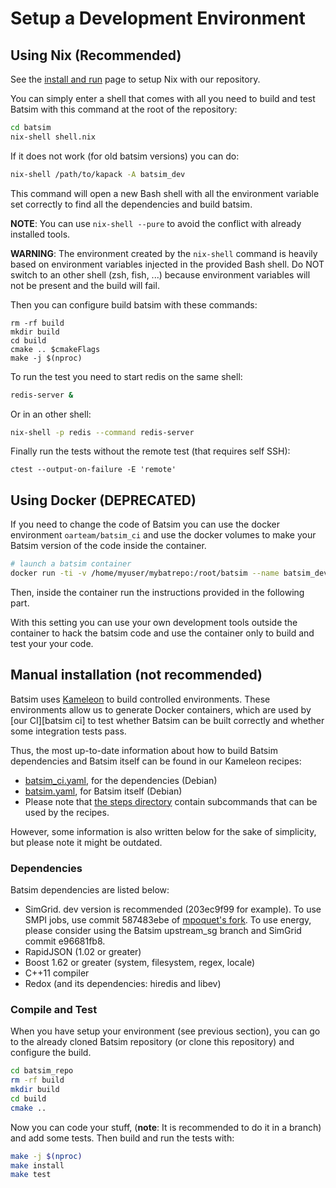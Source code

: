 # Setup a Development Environment

## Using Nix (**Recommended**)

See the [install and run](run_batsim.md) page to setup Nix with our
repository.

You can simply enter a shell that comes with all you need to build and
test Batsim with this command at the root of the repository:
```sh
cd batsim
nix-shell shell.nix
```

If it does not work (for old batsim versions) you can do:
```sh
nix-shell /path/to/kapack -A batsim_dev
```

This command will open a new Bash shell with all the environment variable set
correctly to find all the dependencies and build batsim.

**NOTE**: You can use `nix-shell --pure` to avoid the conflict with already
installed tools.

**WARNING**: The environment created by the `nix-shell` command is heavily
based on environment variables injected in the provided Bash shell. Do NOT
switch to an other shell (zsh, fish, ...) because environment variables will not
be present and the build will fail.

Then you can configure build batsim with these commands:
```
rm -rf build
mkdir build
cd build
cmake .. $cmakeFlags
make -j $(nproc)
```

To run the test you need to start redis on the same shell:
```sh
redis-server &
```

Or in an other shell:
```sh
nix-shell -p redis --command redis-server
```

Finally run the tests without the remote test (that requires self SSH):
```
ctest --output-on-failure -E 'remote'
```


## Using Docker (**DEPRECATED**)

If you need to change the code of Batsim you can use the docker environment ``oarteam/batsim_ci``
and use the docker volumes to make your Batsim version of the code inside the container.
```bash
# launch a batsim container
docker run -ti -v /home/myuser/mybatrepo:/root/batsim --name batsim_dev oarteam/batsim_ci bash
```
Then, inside the container run the instructions provided in the following part.

With this setting you can use your own development tools outside the
container to hack the batsim code and use the container only to build
and test your your code.

## Manual installation (not recommended)

Batsim uses [Kameleon](http://kameleon.imag.fr/index.html) to build controlled
environments. These environments allow us to generate Docker containers, which
are used by [our CI][batsim ci] to test
whether Batsim can be built correctly and whether some integration tests pass.

Thus, the most up-to-date information about how to build Batsim dependencies
and Batsim itself can be found in our Kameleon recipes:
  - [batsim_ci.yaml](../environments/batsim_ci.yaml), for the dependencies (Debian)
  - [batsim.yaml](../environments/batsim.yaml), for Batsim itself (Debian)
  - Please note that [the steps directory](../environments/steps/) contain
    subcommands that can be used by the recipes.

However, some information is also written below for the sake of simplicity, but
please note it might be outdated.

### Dependencies

Batsim dependencies are listed below:
-   SimGrid. dev version is recommended (203ec9f99 for example).
    To use SMPI jobs, use commit 587483ebe of
    [mpoquet's fork](https://github.com/mpoquet/simgrid/).
    To use energy, please consider using the Batsim upstream_sg branch and
    SimGrid commit e96681fb8.
-   RapidJSON (1.02 or greater)
-   Boost 1.62 or greater (system, filesystem, regex, locale)
-   C++11 compiler
-   Redox (and its dependencies: hiredis and libev)


### Compile and Test

When you have setup your environment (see previous section), you can
go to the already cloned Batsim repository (or clone this repository)
and configure the build.

```sh
cd batsim_repo
rm -rf build
mkdir build
cd build
cmake ..
```

Now you can code your stuff, (**note**: It is recommended to do it in a branch)
and add some tests. Then build and run the tests with:

```sh
make -j $(nproc)
make install
make test
```
